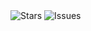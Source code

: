 
<img src="https://img.shields.io/github/stars/puke3615/just-test?color=yellow" alt="Stars">
<img src="https://img.shields.io/github/issues/puke3615/just-test?color=red" alt="Issues">
